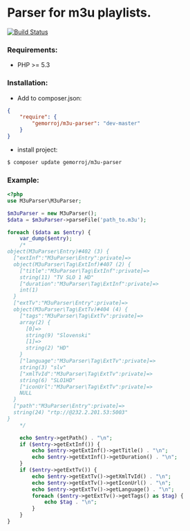 # Parser for m3u playlists.

[![Build Status](https://secure.travis-ci.org/Gemorroj/M3uParser.png?branch=master)](https://travis-ci.org/Gemorroj/M3uParser)


### Requirements:

- PHP >= 5.3


### Installation:

- Add to composer.json:

```json
{
    "require": {
        "gemorroj/m3u-parser": "dev-master"
    }
}
```
- install project:

```bash
$ composer update gemorroj/m3u-parser
```


### Example:

```php
<?php
use M3uParser\M3uParser;

$m3uParser = new M3uParser();
$data = $m3uParser->parseFile('path_to.m3u');

foreach ($data as $entry) {
    var_dump($entry);
    /*
object(M3uParser\Entry)#402 (3) {
  ["extInf":"M3uParser\Entry":private]=>
  object(M3uParser\Tag\ExtInf)#407 (2) {
    ["title":"M3uParser\Tag\ExtInf":private]=>
    string(11) "TV SLO 1 HD"
    ["duration":"M3uParser\Tag\ExtInf":private]=>
    int(1)
  }
  ["extTv":"M3uParser\Entry":private]=>
  object(M3uParser\Tag\ExtTv)#404 (4) {
    ["tags":"M3uParser\Tag\ExtTv":private]=>
    array(2) {
      [0]=>
      string(9) "Slovenski"
      [1]=>
      string(2) "HD"
    }
    ["language":"M3uParser\Tag\ExtTv":private]=>
    string(3) "slv"
    ["xmlTvId":"M3uParser\Tag\ExtTv":private]=>
    string(6) "SLO1HD"
    ["iconUrl":"M3uParser\Tag\ExtTv":private]=>
    NULL
  }
  ["path":"M3uParser\Entry":private]=>
  string(24) "rtp://@232.2.201.53:5003"
}
    */

    echo $entry->getPath() . "\n";
    if ($entry->getExtInf()) {
        echo $entry->getExtInf()->getTitle() . "\n";
        echo $entry->getExtInf()->getDuration() . "\n";
    }
    if ($entry->getExtTv()) {
        echo $entry->getExtTv()->getXmlTvId() . "\n";
        echo $entry->getExtTv()->getIconUrl() . "\n";
        echo $entry->getExtTv()->getLanguage() . "\n";
        foreach ($entry->getExtTv()->getTags() as $tag) {
            echo $tag . "\n";
        }
    }
}
```
